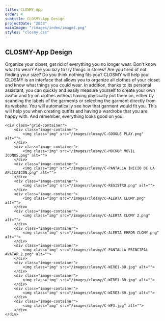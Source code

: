 ```yaml
---
title: CLOSMY-App
order: 4
subtitle: CLOSMY-App Design
projectDate: "2023"
mainImage: "/images/index/image4.png"
styles: "closmy.css"
---
```

<section class="section">
        <h1 class="title">CLOSMY-App Design</h1>
    <div class="details">
        <p class="description">Organize your closet, get rid of everything you no longer wear. Don't know what to wear? Are you lazy to try things in stores? Are you tired of not finding your size? Do you think nothing fits you? CLOSMY will help you!
        CLOSMY is an interface that allows you to organize all clothes of your closet and know what things you could wear. In addition, thanks to its personal assistant, you can quickly and easily measure yourself to create your own avatar and try on clothes without having physically put them on, either by scanning the labels of the garments or selecting the garment directly from its website. You will automatically see how that garment would fit you. This will help you when creating outfits and having a wardrobe that you are happy with. And remember, everything looks good on you!</p>
        <div class="video"></div>
    </div>
    
    <div class="grid-container">
        <div class="image-container">
            <img class="img" src="/images/closmy/C-GOOGLE PLAY.png" alt="">
        </div>
        <div class="image-container">
            <img class="img" src="/images/closmy/C-MOCKUP MOVIL ICONOS.png" alt="">
        </div>
        <div class="image-container">
            <img class="img" src="/images/closmy/C-PANTALLA INICIO DE LA APLICAICÓN.png" alt="">
        </div>
        <div class="image-container">
            <img class="img" src="/images/closmy/C-REGISTRO.png" alt="">
        </div>
        <div class="image-container">
            <img class="img" src="/images/closmy/C-ALERTA CLOMY.png" alt="">
        </div>
        <div class="image-container">
            <img class="img" src="/images/closmy/C-ALERTA CLOMY 2.png" alt="">
        </div>
        <div class="image-container">
            <img class="img" src="/images/closmy/C-ALERTA ERROR CLOMY.png" alt="">
        </div>
        <div class="image-container">
            <img class="img" src="/images/closmy/C-PANTALLA PRINCIPAL AVATAR 2.png" alt="">
        </div>
        <div class="image-container">
            <img class="img" src="/images/closmy/C-WIRE1-80.jpg" alt="">
        </div>
        <div class="image-container">
            <img class="img" src="/images/closmy/C-WIRE1-80.jpg" alt="">
        </div>
        <div class="image-container">
            <img class="img" src="/images/closmy/C-WIRE3-80.jpg" alt="">
        </div>
        <div class="image-container">
            <img class="img" src="/images/closmy/C-WF3.jpg" alt="">
        </div>
    </div>
</section>